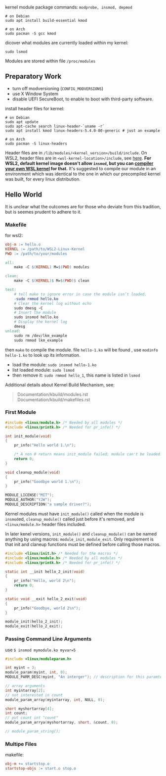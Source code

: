 kernel module package commands: `modprobe, insmod, depmod`

```shell
# on Debian
sudo apt install build-essential kmod

# on Arch
sudo pacman -S gcc kmod
```

dicover what modules are currently loaded within my kernel:

```shell
sudo lsmod
```

Modules are stored within file `/proc/modules`

## Preparatory Work

- turn off modversioning (`CONFIG_MODVERSIONS`)
- use X Window System
- disable UEFI SecureBoot, to enable to boot with third-party software.

install header files for kernel:

```shell
# on Debian
sudo apt update
sudo apt-cache search linux-header-`uname -r`
sudo apt install kmod linux-headers-5.4.0-80-generic # just an example

# on Arch
sudo pacman -S linux-headers
```

Header files are in `/lib/modules/<kernel_version>/build/include`. On WSL2, header files are in `<wsl-kernel-location>/include`, see [here](https://unix.stackexchange.com/questions/594470/wsl-2-does-not-have-lib-modules#:~:text=For%20those%20that%20need%20to%20load%20modules%20on,5%20Restart%20WSL.%20Your%20module%20should%20be%20loaded.). **For WSL2, default kernel image doesn't allow `insmod`, but you can [compiler your own WSL kernel](../Linux%20Distributions/WSL/更新%20WSL%20Linux%20内核.md) for that.** It's suggested to compile our module in an environment which was identical to the one in which our precompiled kernel was built, for every linux distribution.

## Hello World

It is unclear what the outcomes are for those who deviate from this tradition, but is seemes prudent to adhere to it.

### Makefile

for wsl2:

```makefile
obj-m := hello.o
KERNEL := /path/to/WSL2-Linux-Kernel
PWD := /path/to/your/modules

all:
    make -C $(KERNEL) M=$(PWD) modules

clean:
    make -C $(KERNEL)$ M=$(PWD)$ clean

test:
    # tell make to ignore error in case the module isn’t loaded.
    -sudo rmmod hello.ko 
    # Clear the kernel log without echo
    sudo dmesg -C
    # Insert the module
    sudo insmod hello.ko
    # Display the kernel log
    dmesg
unload:
    sudo rm /dev/lkm_example
    sudo rmmod lkm_example
```

then `make` to compile the module. file `hello-1.ko` will be found , use  `modinfo hello-1.ko` to look up its information. 

- load the module: `sudo insmod hello-1.ko`
- list loaded module: `sudo lsmod` 
- then remove it: `sudo rmmod hello_1`, this name is listed in `lsmod`

Additional details about Kernel Build Mechanism, see:
> Documentation/kbuild/modules.rst
> Documentation/kbuild/makefiles.rst

### First Module

```c
#include <linux/module.h> /* Needed by all modules */
#include <linux/printk.h> /* Needed for pr_info() */

int init_module(void)
{
    pr_info("Hello world 1.\n");

    /* A non 0 return means init_module failed; module can't be loaded. */
    return 0;
}

void cleanup_module(void)
{
    pr_info("Goodbye world 1.\n");
}

MODULE_LICENSE("MIT");
MODULE_AUTHOR("YJW");
MODULE_DESCRIPTION("a sample driver?");
```

Kernel modules must have `init_module()` called when the module is `insmod`ed, `cleanup_module()` called just before it's removed, and `<linux/module.h>` header files included.

In later kenel versions, `init_module()` and `cleanup_module()` can be named anything by using macros: `module_init`, `module_exit`. Only requirement is that init and claneup functions must be defined before calling those macros.

```c
#include <linux/init.h> /* Needed for the macros */
#include <linux/module.h> /* Needed by all modules */
#include <linux/printk.h> /* Needed for pr_info() */

static int __init hello_2_init(void)
{
    pr_info("Hello, world 2\n");
    return 0;
}

static void __exit hello_2_exit(void)
{
    pr_info("Goodbye, world 2\n");
}

module_init(hello_2_init);
module_exit(hello_2_exit);
```

### Passing Command Line Arguments

use `$ insmod mymodule.ko myvar=5`

```c
#include <linux/moduleparam.h>

int myint = 3;
module_param(myint, int, 0);
MODULE_PARM_DESC(myint, "An interger"); // description for this paramter

// array arguments
int myintarray[2];
// not interested in count
module_param_array(myintarray, int, NULL, 0); 

short myshortarray[4];
int count;
// put count int "count"
module_param_arrya(myshortarray, short, &count, 0); 

// module_param_string();
```

### Multipe Files

makefile:

```makefile
obj-m += startstop.o
startstop-objs := start.o stop.o
```